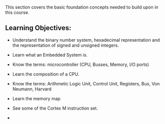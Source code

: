 This section covers the basic foundation concepts needed to build upon in this course. 

## Learning Objectives:

- Understand the binary number system, hexadecimal representation and the representation of signed and unsigned integers.
- Learn what an Embedded System is.
- Know the terms: microcontroller (CPU, Busses, Memory, I/O ports)
- Learn the composition of a CPU.
- Know the terms: Arithmetic Logic Unit, Control Unit, Registers, Bus, Von Neumann, Harvard
- Learn the memory map
- See some of the Cortex M instruction set.


- 